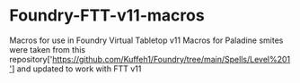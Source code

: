 # Foundry-FTT-v11-macros
Macros for use in Foundry Virtual Tabletop v11
Macros for Paladine smites were taken from this repository['https://github.com/Kuffeh1/Foundry/tree/main/Spells/Level%201'] and updated to work with FTT v11
